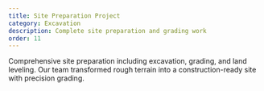 ```yaml
---
title: Site Preparation Project
category: Excavation
description: Complete site preparation and grading work
order: 11
---
```


Comprehensive site preparation including excavation, grading, and land leveling. Our team transformed rough terrain into a construction-ready site with precision grading.
